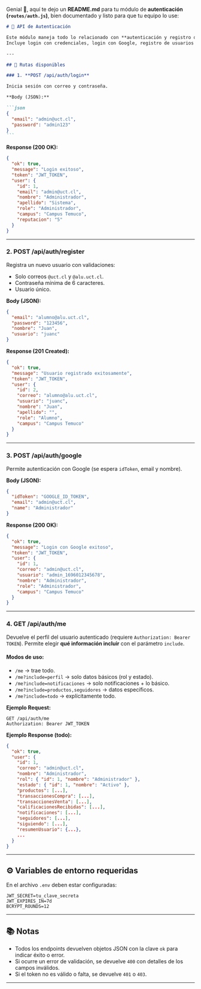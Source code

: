 Genial 🚀, aquí te dejo un **README.md** para tu módulo de **autenticación (`routes/auth.js`)**, bien documentado y listo para que tu equipo lo use:

````markdown
# 📌 API de Autenticación

Este módulo maneja todo lo relacionado con **autenticación y registro de usuarios**.  
Incluye login con credenciales, login con Google, registro de usuarios y consulta de perfil con JWT.

---

## 🔑 Rutas disponibles

### 1. **POST /api/auth/login**

Inicia sesión con correo y contraseña.

**Body (JSON):**

```json
{
  "email": "admin@uct.cl",
  "password": "admin123"
}
```
````

**Response (200 OK):**

```json
{
  "ok": true,
  "message": "Login exitoso",
  "token": "JWT_TOKEN",
  "user": {
    "id": 1,
    "email": "admin@uct.cl",
    "nombre": "Administrador",
    "apellido": "Sistema",
    "role": "Administrador",
    "campus": "Campus Temuco",
    "reputacion": "5"
  }
}
```

---

### 2. **POST /api/auth/register**

Registra un nuevo usuario con validaciones:

- Solo correos `@uct.cl` y `@alu.uct.cl`.
- Contraseña mínima de 6 caracteres.
- Usuario único.

**Body (JSON):**

```json
{
  "email": "alumno@alu.uct.cl",
  "password": "123456",
  "nombre": "Juan",
  "usuario": "juanc"
}
```

**Response (201 Created):**

```json
{
  "ok": true,
  "message": "Usuario registrado exitosamente",
  "token": "JWT_TOKEN",
  "user": {
    "id": 2,
    "correo": "alumno@alu.uct.cl",
    "usuario": "juanc",
    "nombre": "Juan",
    "apellido": "",
    "role": "Alumno",
    "campus": "Campus Temuco"
  }
}
```

---

### 3. **POST /api/auth/google**

Permite autenticación con Google (se espera `idToken`, email y nombre).

**Body (JSON):**

```json
{
  "idToken": "GOOGLE_ID_TOKEN",
  "email": "admin@uct.cl",
  "name": "Administrador"
}
```

**Response (200 OK):**

```json
{
  "ok": true,
  "message": "Login con Google exitoso",
  "token": "JWT_TOKEN",
  "user": {
    "id": 1,
    "correo": "admin@uct.cl",
    "usuario": "admin_1696012345678",
    "nombre": "Administrador",
    "role": "Administrador",
    "campus": "Campus Temuco"
  }
}
```

---

### 4. **GET /api/auth/me**

Devuelve el perfil del usuario autenticado (requiere `Authorization: Bearer TOKEN`).
Permite elegir **qué información incluir** con el parámetro `include`.

#### Modos de uso:

- `/me` → trae todo.
- `/me?include=perfil` → solo datos básicos (rol y estado).
- `/me?include=notificaciones` → solo notificaciones + lo básico.
- `/me?include=productos,seguidores` → datos específicos.
- `/me?include=todo` → explícitamente todo.

**Ejemplo Request:**

```
GET /api/auth/me
Authorization: Bearer JWT_TOKEN
```

**Ejemplo Response (todo):**

```json
{
  "ok": true,
  "user": {
    "id": 1,
    "correo": "admin@uct.cl",
    "nombre": "Administrador",
    "rol": { "id": 1, "nombre": "Administrador" },
    "estado": { "id": 1, "nombre": "Activo" },
    "productos": [...],
    "transaccionesCompra": [...],
    "transaccionesVenta": [...],
    "calificacionesRecibidas": [...],
    "notificaciones": [...],
    "seguidores": [...],
    "siguiendo": [...],
    "resumenUsuario": {...},
    ...
  }
}
```

---

## ⚙️ Variables de entorno requeridas

En el archivo `.env` deben estar configuradas:

```
JWT_SECRET=tu_clave_secreta
JWT_EXPIRES_IN=7d
BCRYPT_ROUNDS=12
```

---

## 📚 Notas

- Todos los endpoints devuelven objetos JSON con la clave `ok` para indicar éxito o error.
- Si ocurre un error de validación, se devuelve `400` con detalles de los campos inválidos.
- Si el token no es válido o falta, se devuelve `401` o `403`.

---

```

```
